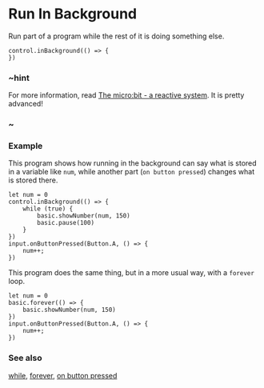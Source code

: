 # Run In Background

Run part of a program while the rest of it is doing something else.

```sig
control.inBackground(() => {
})
```

### ~hint

For more information, read 
[The micro:bit - a reactive system](/device/reactive).
It is pretty advanced!

### ~

### Example

This program shows how running in the background can say what is
stored in a variable like `num`, while another part (``on button pressed``)
changes what is stored there.

```blocks
let num = 0
control.inBackground(() => {
    while (true) {
        basic.showNumber(num, 150)
        basic.pause(100)
    }
})
input.onButtonPressed(Button.A, () => {
    num++;
})
```

This program does the same thing, but in a more usual way,
with a ``forever`` loop.

```blocks
let num = 0
basic.forever(() => {
    basic.showNumber(num, 150)
})
input.onButtonPressed(Button.A, () => {
    num++;
})
```

### See also

[while](/blocks/loops/while), [forever](/reference/basic/forever),
[on button pressed](/reference/input/on-button-pressed)

